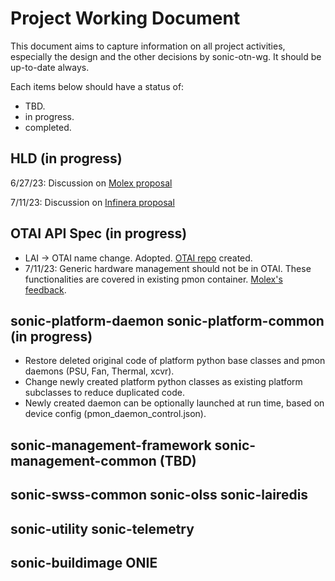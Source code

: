 
# Project Working Document

This document aims to capture information on all project activities, especially the design and the other decisions by sonic-otn-wg. It should be up-to-date always. 

Each items below should have a status of:
* TBD.
* in progress.
* completed.

## HLD (in progress)
6/27/23: Discussion on [Molex proposal](./SONiC-OTN-HLD.md)

7/11/23: Discussion on [Infinera proposal]()

## OTAI API Spec (in progress)
* LAI -> OTAI name change. Adopted. [OTAI repo](https://github.com/zhengweitang-zwt/OTAI) created.
* 7/11/23: Generic hardware management should not be in OTAI. These functionalities are covered in existing pmon container. [Molex's feedback](./discussion/OTAI_feedback_molex.md).

## sonic-platform-daemon sonic-platform-common (in progress)
* Restore deleted original code of platform python base classes and pmon daemons (PSU, Fan, Thermal, xcvr).
* Change newly created platform python classes as existing platform subclasses to reduce duplicated code.
* Newly created daemon can be optionally launched at run time, based on device config (pmon_daemon_control.json).

## sonic-management-framework sonic-management-common (TBD)
## sonic-swss-common sonic-olss sonic-lairedis
## sonic-utility sonic-telemetry
## sonic-buildimage ONIE
